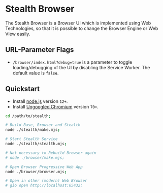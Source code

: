 
# Stealth Browser

The Stealth Browser is a Browser UI which is implemented using
Web Technologies, so that it is possible to change the Browser
Engine or Web View easily.


## URL-Parameter Flags

- `/browser/index.html?debug=true` is a parameter to toggle
   loading/debugging of the UI by disabling the Service Worker.
   The default value is `false`.


## Quickstart

- Install [node.js](https://nodejs.org/en/download) version `12+`.
- Install [Ungoogled Chromium](https://github.com/Eloston/ungoogled-chromium/releases) version `70+`.

```bash
cd /path/to/stealth;

# Build Base, Browser and Stealth
node ./stealth/make.mjs;

# Start Stealth Service
node ./stealth/stealth.mjs;

# Not necessary to Rebuild Browser again
# node ./browser/make.mjs;

# Open Browser Progressive Web App
node ./browser/browser.mjs;

# Open in other (modern) Web Browser
# gio open http://localhost:65432;
```

